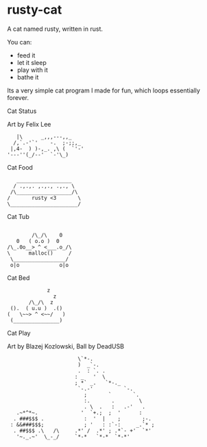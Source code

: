 # rusty-cat

A cat named rusty, written in rust.

You can:
- feed it
- let it sleep
- play with it
- bathe it

Its a very simple cat program I made for fun, which loops essentially forever.

Cat Status

Art by Felix Lee
```
   |\      _,,,---,,_
  /,`.-'`'    -.  ;-;;,_
 |,4-  ) )-,_. ,\ (  `'-'
'---''(_/--'  `-'\_)
```

Cat Food
```
   __________________
  / .,.,. ,.,., .,., \
 /\__________________/\
/       rusty <3       \
\______________________/
```

Cat Tub

```

        /\_/\    0
   0   ( o.o )  0
/\_.0o__> ^ <___.o_/\
\      malloc()     /
 \_________________/
 o|o             o|o
```

Cat Bed
 
```
             z
               z
       /\_/\  z
 ().  ( u.u )  .()
(   \~~> ^ <~~/   )
 (_______________)
```

Cat Play

Art by Blazej Kozlowski, Ball by DeadUSB

```
                       \`*-.                    
                       )  _`-.                 
                       .  : `. .                
                      : _   '  \               
                      ; *` _.   `*-._          
                       `-.-'          `-.       
                         ;       `       `.     
                         :.       .        \    
                         . \  .   :   .-'   .   
   .~*^*~.              '  `+.;  ;  '      :   
  . ###$$$ .             :  '  |    ;       ;-. 
 : &&###$$$;             ; '   : :`-:     _.`* ;
  . ##$$$ .\   /\     .*' /  .*' ; .*`- +'  `*' 
   '~._.~'  \_-_/     `*-*   `*-*  `*-*'
```
